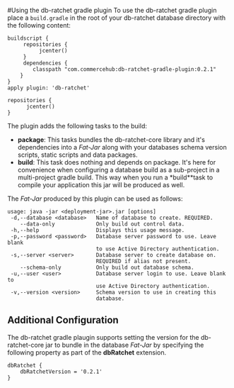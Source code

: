 #Using the db-ratchet gradle plugin
To use the db-ratchet gradle plugin place a `build.gradle` in the root of your db-ratchet database directory with the
following content:

    buildscript {
         repositories {
              jcenter()
         }
         dependencies {
            classpath "com.commercehub:db-ratchet-gradle-plugin:0.2.1"
        }
    }
    apply plugin: 'db-ratchet'
    
    repositories {
          jcenter()
    }

The plugin adds the following tasks to the build:

- **package**: This tasks bundles the db-ratchet-core library and it's dependencies into a *Fat-Jar* along with your
databases schema version scripts, static scripts and data packages.
- **build**: This task does nothing and depends on package. It's here for convenience when configuring a database build
as a sub-project in a multi-project gradle build. This way when you run a *build**task to compile your application this
jar will be produced as well.

The *Fat-Jar* produced by this plugin can be used as follows:

    usage: java -jar <deployment-jar>.jar [options]                            
     -d,--database <database>   Name of database to create. REQUIRED.          
        --data-only             Only build out control data.                   
     -h,--help                  Displays this usage message.                   
     -p,--password <password>   Database server password to use. Leave blank   
                                to use Active Directory authentication.        
     -s,--server <server>       Database server to create database on.         
                                REQUIRED if alias not present.                 
        --schema-only           Only build out database schema.                
     -u,--user <user>           Database server login to use. Leave blank to   
                                use Active Directory authentication.           
     -v,--version <version>     Schema version to use in creating this         
                                database.


## Additional Configuration
The db-ratchet gradle plaugin supports setting the version for the db-ratchet-core jar to bundle in the database 
*Fat-Jar* by specifying the following property as part of the **dbRatchet** extension.

    dbRatchet {
        dbRatchetVersion = '0.2.1'
    }